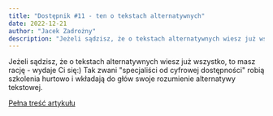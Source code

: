```yaml
---
title: "Dostępnik #11 - ten o tekstach alternatywnych"
date: 2022-12-21
author: "Jacek Zadrożny"
description: "Jeżeli sądzisz, że o tekstach alternatywnych wiesz już wszystko, to masz rację - wydaje Ci się:) Tak zwani &quot;specjaliści od cyfrowej dostępności&quot; robią szkolenia hurtowo i wkładają do głów swoje rozumienie alternatywy tekstowej."
---
```


Jeżeli sądzisz, że o tekstach alternatywnych wiesz już wszystko, to masz rację - wydaje Ci się:) Tak zwani &quot;specjaliści od cyfrowej dostępności&quot; robią szkolenia hurtowo i wkładają do głów swoje rozumienie alternatywy tekstowej.

[Pełna treść artykułu](https://dostepnik.substack.com/p/dostepnik-11-ten-o-tekstach-alternatywnych-1374445)
